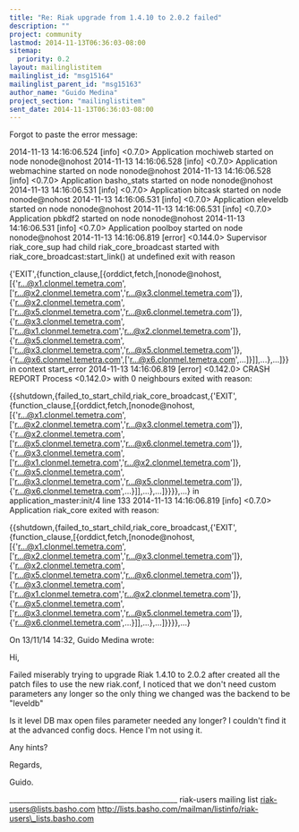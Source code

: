 ```yaml
---
title: "Re: Riak upgrade from 1.4.10 to 2.0.2 failed"
description: ""
project: community
lastmod: 2014-11-13T06:36:03-08:00
sitemap:
  priority: 0.2
layout: mailinglistitem
mailinglist_id: "msg15164"
mailinglist_parent_id: "msg15163"
author_name: "Guido Medina"
project_section: "mailinglistitem"
sent_date: 2014-11-13T06:36:03-08:00
---
```




Forgot to paste the error message:

 2014-11-13 14:16:06.524 [info] &lt;0.7.0&gt; Application mochiweb started
 on node nonode@nohost
 2014-11-13 14:16:06.528 [info] &lt;0.7.0&gt; Application webmachine
 started on node nonode@nohost
 2014-11-13 14:16:06.528 [info] &lt;0.7.0&gt; Application basho\_stats
 started on node nonode@nohost
 2014-11-13 14:16:06.531 [info] &lt;0.7.0&gt; Application bitcask started
 on node nonode@nohost
 2014-11-13 14:16:06.531 [info] &lt;0.7.0&gt; Application eleveldb started
 on node nonode@nohost
 2014-11-13 14:16:06.531 [info] &lt;0.7.0&gt; Application pbkdf2 started on
 node nonode@nohost
 2014-11-13 14:16:06.531 [info] &lt;0.7.0&gt; Application poolboy started
 on node nonode@nohost
 2014-11-13 14:16:06.819 [error] &lt;0.144.0&gt; Supervisor riak\_core\_sup
 had child riak\_core\_broadcast started with
 riak\_core\_broadcast:start\_link() at undefined exit with reason
 
{'EXIT',{function\_clause,[{orddict,fetch,[nonode@nohost,[{'r...@x1.clonmel.temetra.com',['r...@x2.clonmel.temetra.com','r...@x3.clonmel.temetra.com']},{'r...@x2.clonmel.temetra.com',['r...@x5.clonmel.temetra.com','r...@x6.clonmel.temetra.com']},{'r...@x3.clonmel.temetra.com',['r...@x1.clonmel.temetra.com','r...@x2.clonmel.temetra.com']},{'r...@x5.clonmel.temetra.com',['r...@x3.clonmel.temetra.com','r...@x5.clonmel.temetra.com']},{'r...@x6.clonmel.temetra.com',['r...@x6.clonmel.temetra.com',...]}]],...},...]}}
 in context start\_error
 2014-11-13 14:16:06.819 [error] &lt;0.142.0&gt; CRASH REPORT Process
 &lt;0.142.0&gt; with 0 neighbours exited with reason:
 
{{shutdown,{failed\_to\_start\_child,riak\_core\_broadcast,{'EXIT',{function\_clause,[{orddict,fetch,[nonode@nohost,[{'r...@x1.clonmel.temetra.com',['r...@x2.clonmel.temetra.com','r...@x3.clonmel.temetra.com']},{'r...@x2.clonmel.temetra.com',['r...@x5.clonmel.temetra.com','r...@x6.clonmel.temetra.com']},{'r...@x3.clonmel.temetra.com',['r...@x1.clonmel.temetra.com','r...@x2.clonmel.temetra.com']},{'r...@x5.clonmel.temetra.com',['r...@x3.clonmel.temetra.com','r...@x5.clonmel.temetra.com']},{'r...@x6.clonmel.temetra.com',...}]],...},...]}}}},...}
 in application\_master:init/4 line 133
 2014-11-13 14:16:06.819 [info] &lt;0.7.0&gt; Application riak\_core exited
 with reason:
 
{{shutdown,{failed\_to\_start\_child,riak\_core\_broadcast,{'EXIT',{function\_clause,[{orddict,fetch,[nonode@nohost,[{'r...@x1.clonmel.temetra.com',['r...@x2.clonmel.temetra.com','r...@x3.clonmel.temetra.com']},{'r...@x2.clonmel.temetra.com',['r...@x5.clonmel.temetra.com','r...@x6.clonmel.temetra.com']},{'r...@x3.clonmel.temetra.com',['r...@x1.clonmel.temetra.com','r...@x2.clonmel.temetra.com']},{'r...@x5.clonmel.temetra.com',['r...@x3.clonmel.temetra.com','r...@x5.clonmel.temetra.com']},{'r...@x6.clonmel.temetra.com',...}]],...},...]}}}},...}


On 13/11/14 14:32, Guido Medina wrote:

Hi,

Failed miserably trying to upgrade Riak 1.4.10 to 2.0.2 after created 
all the patch files to use the new riak.conf, I noticed that we don't 
need custom parameters any longer so the only thing we changed was the 
backend to be "leveldb"


Is it level DB max open files parameter needed any longer? I couldn't 
find it at the advanced config docs. Hence I'm not using it.


Any hints?

Regards,

Guido.


\_\_\_\_\_\_\_\_\_\_\_\_\_\_\_\_\_\_\_\_\_\_\_\_\_\_\_\_\_\_\_\_\_\_\_\_\_\_\_\_\_\_\_\_\_\_\_
riak-users mailing list
riak-users@lists.basho.com
http://lists.basho.com/mailman/listinfo/riak-users\_lists.basho.com

